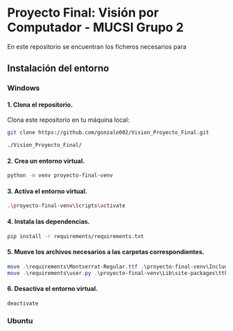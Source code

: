 # Proyecto Final: Visión por Computador - MUCSI Grupo 2

En este repositorio se encuentran los ficheros necesarios para 

## Instalación del entorno

### Windows

#### 1. Clona el repositorio.
Clona este repositorio en tu máquina local:

```bash
git clone https://github.com/gonzalo002/Vision_Proyecto_Final.git
```

```bash
./Vision_Proyecto_Final/
```
#### 2. Crea un entorno virtual.
```bash
python -m venv proyecto-final-venv
```
#### 3. Activa el entorno virtual.
```bash
.\proyecto-final-venv\Scripts\activate
```
#### 4. Instala las dependencias.
```bash
pip install -r requirements/requirements.txt
```
#### 5. Mueve los archivos necesarios a las carpetas correspondientes.
```powershell
move .\requirements\Montserrat-Regular.ttf .\proyecto-final-venv\Include\
move .\requirements\user.py .\proyecto-final-venv\Lib\site-packages\ttkbootstrap\themes\  
```
#### 6. Desactiva el entorno virtual.
```bash
deactivate
```
### Ubuntu
